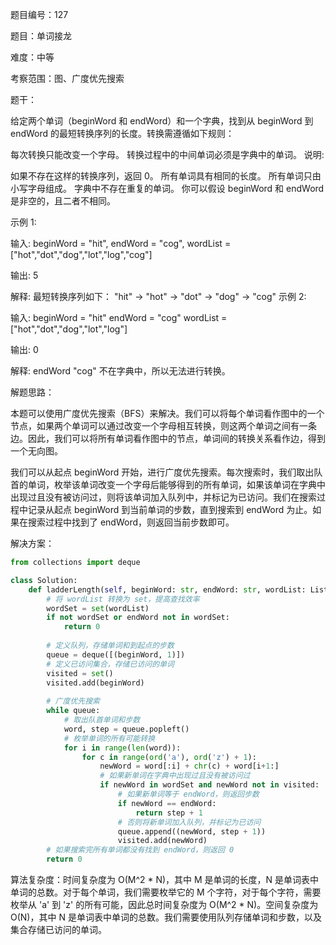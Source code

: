 题目编号：127

题目：单词接龙

难度：中等

考察范围：图、广度优先搜索

题干：

给定两个单词（beginWord 和 endWord）和一个字典，找到从 beginWord 到 endWord 的最短转换序列的长度。转换需遵循如下规则：

每次转换只能改变一个字母。
转换过程中的中间单词必须是字典中的单词。
说明:

如果不存在这样的转换序列，返回 0。
所有单词具有相同的长度。
所有单词只由小写字母组成。
字典中不存在重复的单词。
你可以假设 beginWord 和 endWord 是非空的，且二者不相同。

示例 1:

输入:
beginWord = "hit",
endWord = "cog",
wordList = ["hot","dot","dog","lot","log","cog"]

输出: 5

解释: 最短转换序列如下： "hit" -> "hot" -> "dot" -> "dog" -> "cog"
示例 2:

输入:
beginWord = "hit"
endWord = "cog"
wordList = ["hot","dot","dog","lot","log"]

输出: 0

解释: endWord "cog" 不在字典中，所以无法进行转换。

解题思路：

本题可以使用广度优先搜索（BFS）来解决。我们可以将每个单词看作图中的一个节点，如果两个单词可以通过改变一个字母相互转换，则这两个单词之间有一条边。因此，我们可以将所有单词看作图中的节点，单词间的转换关系看作边，得到一个无向图。

我们可以从起点 beginWord 开始，进行广度优先搜索。每次搜索时，我们取出队首的单词，枚举该单词改变一个字母后能够得到的所有单词，如果该单词在字典中出现过且没有被访问过，则将该单词加入队列中，并标记为已访问。我们在搜索过程中记录从起点 beginWord 到当前单词的步数，直到搜索到 endWord 为止。如果在搜索过程中找到了 endWord，则返回当前步数即可。

解决方案：

```python
from collections import deque

class Solution:
    def ladderLength(self, beginWord: str, endWord: str, wordList: List[str]) -> int:
        # 将 wordList 转换为 set，提高查找效率
        wordSet = set(wordList)
        if not wordSet or endWord not in wordSet:
            return 0
        
        # 定义队列，存储单词和到起点的步数
        queue = deque([(beginWord, 1)])
        # 定义已访问集合，存储已访问的单词
        visited = set()
        visited.add(beginWord)
        
        # 广度优先搜索
        while queue:
            # 取出队首单词和步数
            word, step = queue.popleft()
            # 枚举单词的所有可能转换
            for i in range(len(word)):
                for c in range(ord('a'), ord('z') + 1):
                    newWord = word[:i] + chr(c) + word[i+1:]
                    # 如果新单词在字典中出现过且没有被访问过
                    if newWord in wordSet and newWord not in visited:
                        # 如果新单词等于 endWord，则返回步数
                        if newWord == endWord:
                            return step + 1
                        # 否则将新单词加入队列，并标记为已访问
                        queue.append((newWord, step + 1))
                        visited.add(newWord)
        # 如果搜索完所有单词都没有找到 endWord，则返回 0
        return 0
```

算法复杂度：时间复杂度为 O(M^2 * N)，其中 M 是单词的长度，N 是单词表中单词的总数。对于每个单词，我们需要枚举它的 M 个字符，对于每个字符，需要枚举从 'a' 到 'z' 的所有可能，因此总时间复杂度为 O(M^2 * N)。空间复杂度为 O(N)，其中 N 是单词表中单词的总数。我们需要使用队列存储单词和步数，以及集合存储已访问的单词。